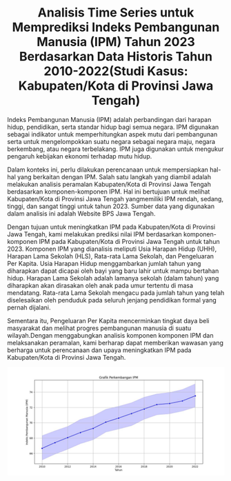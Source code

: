 <center>
  
# Analisis Time Series untuk Memprediksi Indeks Pembangunan Manusia (IPM) Tahun 2023 Berdasarkan Data Historis Tahun 2010-2022(Studi Kasus: Kabupaten/Kota di Provinsi Jawa Tengah)
</center>

Indeks Pembangunan Manusia (IPM) adalah perbandingan dari harapan hidup, pendidikan, serta standar hidup bagi semua negara. IPM digunakan sebagai indikator untuk memperhitungkan aspek mutu dari pembangunan serta untuk mengelompokkan suatu negara sebagai negara maju, negara berkembang, atau negara terbelakang. IPM juga
digunakan untuk mengukur pengaruh kebijakan ekonomi terhadap mutu hidup. 

Dalam konteks ini, perlu dilakukan perencanaan untuk mempersiapkan hal-hal yang berkaitan dengan IPM. Salah satu langkah yang diambil adalah melakukan analisis peramalan Kabupaten/Kota di Provinsi Jawa Tengah berdasarkan komponen-komponen IPM. Hal ini bertujuan untuk melihat Kabupaten/Kota di Provinsi Jawa Tengah yangmemiliki IPM rendah, sedang, tinggi, dan sangat tinggi untuk tahun 2023. Sumber data yang digunakan dalam analisis ini adalah Website BPS Jawa Tengah.

Dengan tujuan untuk meningkatkan IPM pada Kabupaten/Kota di Provinsi Jawa Tengah, kami melakukan prediksi nilai IPM berdasarkan komponen-komponen IPM pada Kabupaten/Kota di Provinsi Jawa Tengah untuk tahun 2023. Komponen IPM yang dianalisis meliputi Usia Harapan Hidup (UHH), Harapan Lama Sekolah (HLS), Rata-rata Lama Sekolah, dan Pengeluaran Per Kapita. Usia Harapan Hidup menggambarkan jumlah tahun yang diharapkan dapat dicapai oleh bayi yang baru lahir untuk mampu bertahan hidup. Harapan Lama Sekolah adalah lamanya sekolah (dalam tahun) yang diharapkan akan dirasakan oleh anak pada umur tertentu di masa mendatang. Rata-rata Lama Sekolah mengacu pada jumlah tahun yang telah
diselesaikan oleh penduduk pada seluruh jenjang pendidikan formal yang pernah dijalani.

Sementara itu, Pengeluaran Per Kapita mencerminkan tingkat daya beli masyarakat dan melihat progres pembangunan manusia di suatu wilayah.Dengan menggabungkan analisis komponen komponen IPM dan melaksanakan peramalan, kami berharap dapat memberikan wawasan yang berharga untuk perencanaan dan upaya meningkatkan IPM pada Kabupaten/Kota di Provinsi Jawa Tengah.

![ipm](IMG/ipm.jpeg)
